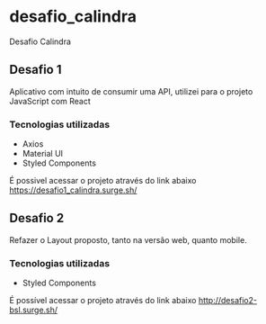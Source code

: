 # desafio_calindra
Desafio Calindra

## Desafio 1

Aplicativo com intuito de consumir uma API, utilizei para o projeto JavaScript com React

### Tecnologias utilizadas
- Axios
- Material UI
- Styled Components

É possivel acessar o projeto através do link abaixo
<a src='https://desafio1_calindra.surge.sh/'>https://desafio1_calindra.surge.sh/</a>


## Desafio 2

Refazer o Layout proposto, tanto na versão web, quanto mobile.

### Tecnologias utilizadas
- Styled Components

É possível acessar o projeto através do link abaixo
<a src='http://desafio2-bsl.surge.sh/'>http://desafio2-bsl.surge.sh/</a>
